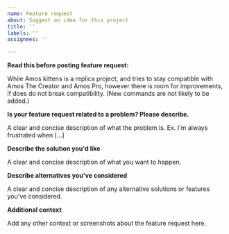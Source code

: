 ```yaml
---
name: Feature request
about: Suggest an idea for this project
title: ''
labels: ''
assignees: ''

---
```

**Read this before posting feature request:**

While Amos kittens is a replica project, and tries to stay compatible with Amos The Creator and Amos Pro, 
however there is room for improvements, if does do not break compatibility. (New commands are not likely to be added.)

**Is your feature request related to a problem? Please describe.**

A clear and concise description of what the problem is. Ex. I'm always frustrated when [...]

**Describe the solution you'd like**

A clear and concise description of what you want to happen.

**Describe alternatives you've considered**

A clear and concise description of any alternative solutions or features you've considered.

**Additional context**

Add any other context or screenshots about the feature request here.

